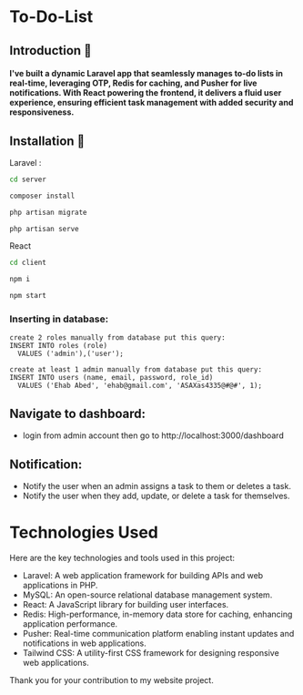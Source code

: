 # To-Do-List

## Introduction 🖖

#### I've built a dynamic Laravel app that seamlessly manages to-do lists in real-time, leveraging OTP, Redis for caching, and Pusher for live notifications. With React powering the frontend, it delivers a fluid user experience, ensuring efficient task management with added security and responsiveness.

## Installation 💽

Laravel :

```bash
cd server
```

```bash
composer install
```

```bash
php artisan migrate
```

```bash
php artisan serve
```

React

```bash
cd client
```

```bash
npm i
```

```bash
npm start
```

### Inserting in database:

```
create 2 roles manually from database put this query:
INSERT INTO roles (role)
  VALUES ('admin'),('user');
```

```
create at least 1 admin manually from database put this query:
INSERT INTO users (name, email, password, role_id)
  VALUES ('Ehab Abed', 'ehab@gmail.com', 'ASAXas4335@#@#', 1);
```

## Navigate to dashboard:

- login from admin account then go to
  http://localhost:3000/dashboard

## Notification:

- Notify the user when an admin assigns a task to them or deletes a task.
- Notify the user when they add, update, or delete a task for themselves.

# Technologies Used

Here are the key technologies and tools used in this project:

- Laravel: A web application framework for building APIs and web applications in PHP.
- MySQL: An open-source relational database management system.
- React: A JavaScript library for building user interfaces.
- Redis: High-performance, in-memory data store for caching, enhancing application performance.
- Pusher: Real-time communication platform enabling instant updates and notifications in web applications.
- Tailwind CSS: A utility-first CSS framework for designing responsive web applications.

Thank you for your contribution to my website project.
